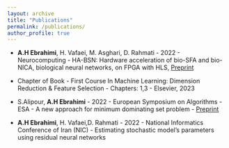 ```yaml
---
layout: archive
title: "Publications"
permalink: /publications/
author_profile: true
---
```


-  **A.H Ebrahimi**, H. Vafaei, M. Asghari, D. Rahmati - 2022 - Neurocomputing - HA-BSN: Hardware acceleration of bio-SFA and bio-NICA, biological neural networks, on FPGA with HLS, [Preprint](https://papers.ssrn.com/sol3/papers.cfm?abstract_id=4517541)

-  Chapter of Book - First Course In Machine Learning: Dimension Reduction & Feature Selection - Chapters: 1,3 - Elsevier, 2023

-  S.Alipour, **A.H Ebrahimi** - 2022 - European Symposium on Algorithms - ESA - A new approach for minimum dominating set problem - [Preprint](https://drive.google.com/file/d/1HZpWz4eCpJsLEO1V8I59GF1kgYYKATqp/view?usp=share_link)

-  **A.H Ebrahimi**, H. Vafaei,D. Rahmati - 2022 - National Informatics Conference of Iran (NIC) - Estimating stochastic model’s parameters using residual neural networks
